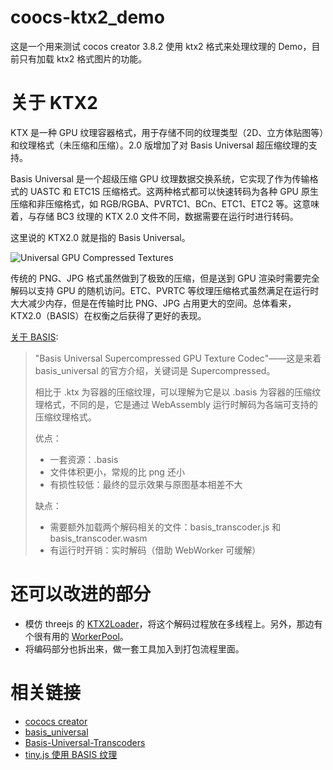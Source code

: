 # coocs-ktx2_demo

这是一个用来测试 cocos creator 3.8.2 使用 ktx2 格式来处理纹理的 Demo，目前只有加载 ktx2 格式图片的功能。

# 关于 KTX2

KTX 是一种 GPU 纹理容器格式，用于存储不同的纹理类型（2D、立方体贴图等）和纹理格式（未压缩和压缩）。2.0 版增加了对 Basis Universal 超压缩纹理的支持。

Basis Universal 是一个超级压缩 GPU 纹理数据交换系统，它实现了作为传输格式的 UASTC 和 ETC1S 压缩格式。这两种格式都可以快速转码为各种 GPU 原生压缩和非压缩格式，如 RGB/RGBA、PVRTC1、BCn、ETC1、ETC2 等。这意味着，与存储 BC3 纹理的 KTX 2.0 文件不同，数据需要在运行时进行转码。

这里说的 KTX2.0 就是指的 Basis Universal。

![Universal GPU Compressed Textures](https://docs.vulkan.org/samples/latest/_images/samples/performance/texture_compression_basisu/images/2021-ktx-universal-gpu-compressed-textures.png)

传统的 PNG、JPG 格式虽然做到了极致的压缩，但是送到 GPU 渲染时需要完全解码以支持 GPU 的随机访问。ETC、PVRTC 等纹理压缩格式虽然满足在运行时大大减少内存，但是在传输时比 PNG、JPG 占用更大的空间。总体看来，KTX2.0（BASIS）在权衡之后获得了更好的表现。

[关于 BASIS](http://tinyjs.net/guide/advanced-texture-basistexture.html):

> "Basis Universal Supercompressed GPU Texture Codec"——这是来着 basis_universal 的官方介绍，关键词是 Supercompressed。
>
> 相比于 .ktx 为容器的压缩纹理，可以理解为它是以 .basis 为容器的压缩纹理格式，不同的是，它是通过 WebAssembly 运行时解码为各端可支持的压缩纹理格式。
>
> 优点：
>
> -   一套资源：.basis
> -   文件体积更小，常规的比 png 还小
> -   有损性较低：最终的显示效果与原图基本相差不大
>
> 缺点：
>
> -   需要额外加载两个解码相关的文件：basis_transcoder.js 和 basis_transcoder.wasm
> -   有运行时开销：实时解码（借助 WebWorker 可缓解）

# 还可以改进的部分

-   模仿 threejs 的 [KTX2Loader]()，将这个解码过程放在多线程上。另外，那边有个很有用的 [WorkerPool]()。
-   将编码部分也拆出来，做一套工具加入到打包流程里面。

# 相关链接

-   [cococs creator](https://docs.cocos.com/)
-   [basis_universal](https://github.com/BinomialLLC/basis_universal)
-   [Basis-Universal-Transcoders](https://github.com/KhronosGroup/Basis-Universal-Transcoders)
-   [tiny.js 使用 BASIS 纹理](http://tinyjs.net/guide/advanced-texture-basistexture.html)
